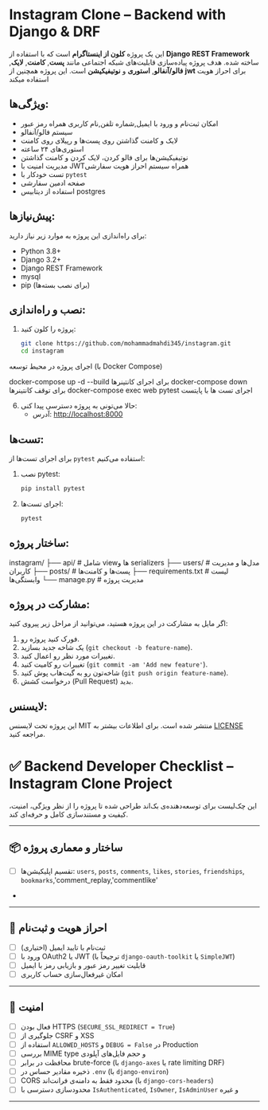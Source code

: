 # Instagram Clone – Backend with Django & DRF

این یک پروژه **کلون از اینستاگرام** است که با استفاده از **Django REST Framework** ساخته شده. هدف پروژه پیاده‌سازی قابلیت‌های شبکه اجتماعی مانند **پست**, **کامنت‌**, **لایک‌**, **فالو/آنفالو**, **استوری‌** و **نوتیفیکیشن‌** است. این پروژه همچنین از **jwt** برای احراز هویت استفاده میکند

## ویژگی‌ها:

- امکان ثبت‌نام و ورود با ایمیل,شماره تلفن,نام کاربری همراه رمز عبور
- سیستم فالو/آنفالو
- لایک و کامنت گذاشتن روی پست‌ها و رپیلای روی کامنت
- استوری‌های ۲۴ ساعته
- نوتیفیکیشن‌ها برای فالو کردن، لایک کردن و کامنت گذاشتن
-  مدیریت امنیت با JWTهمراه سیستم احراز هویت سفارشی
- تست خودکار با `pytest`
- صفحه ادمین سفارشی
- استفاده از دیتابیس postgres

## پیش‌نیازها:

برای راه‌اندازی این پروژه به موارد زیر نیاز دارید:

- Python 3.8+
- Django 3.2+
- Django REST Framework
- mysql
- pip (برای نصب بسته‌ها)

## نصب و راه‌اندازی:

1. پروژه را کلون کنید:
    ```bash
    git clone https://github.com/mohammadmahdi345/instagram.git
    cd instagram
    ```

   

اجرای پروژه در محیط توسعه (با Docker Compose)

docker-compose up -d --build برای اجرای کانتینرها
docker-compose down برای توقف کانتینرها
docker-compose exec web pytest   اجرای تست ها با پایتست

    


6. حالا می‌تونی به پروژه دسترسی پیدا کنی:
    - آدرس: [http://localhost:8000](http://localhost:8000)

## تست‌ها:

برای اجرای تست‌ها از `pytest` استفاده می‌کنیم:

1. نصب pytest:
    ```bash
    pip install pytest
    ```

2. اجرای تست‌ها:
    ```bash
    pytest
    ```

## ساختار پروژه:

instagram/ ├── api/ # شامل viewها و serializers ├── users/ # مدل‌ها و مدیریت کاربران ├── posts/ # پست‌ها و کامنت‌ها ├── requirements.txt # لیست وابستگی‌ها └── manage.py # مدیریت پروژه


## مشارکت در پروژه:

اگر مایل به مشارکت در این پروژه هستید، می‌توانید از مراحل زیر پیروی کنید:

1. فورک کنید پروژه رو.
2. یک شاخه جدید بسازید (`git checkout -b feature-name`).
3. تغییرات مورد نظر رو اعمال کنید.
4. تغییرات رو کامیت کنید (`git commit -am 'Add new feature'`).
5. شاخه‌تون رو به گیت‌هاب پوش کنید (`git push origin feature-name`).
6. درخواست کشش (Pull Request) بدید.

## لایسنس:

این پروژه تحت لایسنس MIT منتشر شده است. برای اطلاعات بیشتر به [LICENSE](LICENSE) مراجعه کنید.







# ✅ Backend Developer Checklist – Instagram Clone Project

این چک‌لیست برای توسعه‌دهنده‌ی بک‌اند طراحی شده تا پروژه را از نظر ویژگی، امنیت، کیفیت و مستندسازی کامل و حرفه‌ای کند.

---

## 📦 ساختار و معماری پروژه

- [ ] تقسیم اپلیکیشن‌ها: `users`, `posts`, `comments`, `likes`, `stories`, `friendships`, `bookmarks`,'comment_replay,'commentlike'
- 

---

## 🔑 احراز هویت و ثبت‌نام

- [ ] ثبت‌نام با تایید ایمیل (اختیاری)
- [ ] ورود با OAuth2 یا JWT (ترجیحاً با `django-oauth-toolkit` یا `SimpleJWT`)
- [ ] قابلیت تغییر رمز عبور و بازیابی رمز با ایمیل
- [ ] امکان غیرفعال‌سازی حساب کاربری

---

## 🔐 امنیت

- [ ] فعال بودن HTTPS (`SECURE_SSL_REDIRECT = True`)
- [ ] جلوگیری از CSRF و XSS
- [ ] استفاده از `ALLOWED_HOSTS` و `DEBUG = False` در Production
- [ ] بررسی MIME type و حجم فایل‌های آپلودی
- [ ] محافظت در برابر brute-force (با `django-axes` یا rate limiting DRF)
- [ ] ذخیره مقادیر حساس در `.env` (با `django-environ`)
- [ ] CORS محدود فقط به دامنه‌ی فرانت‌اند (با `django-cors-headers`)
- [ ] محدودسازی دسترسی با `IsAuthenticated`, `IsOwner`, `IsAdminUser` و غیره

---
